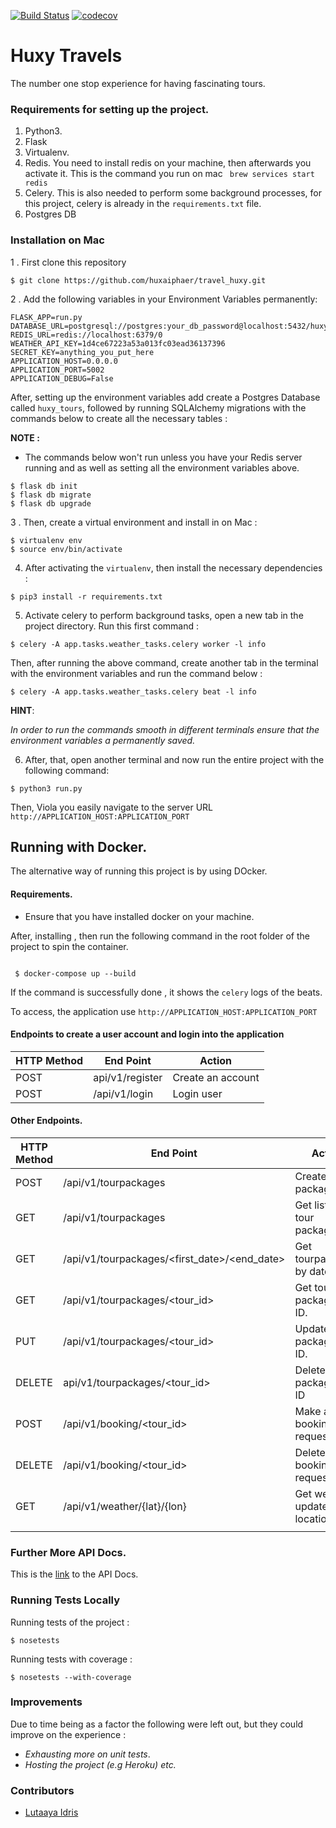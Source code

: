 [![Build Status](https://travis-ci.com/huxaiphaer/travel_huxy.svg?branch=master)](https://travis-ci.com/huxaiphaer/travel_huxy)
[![codecov](https://codecov.io/gh/huxaiphaer/travel_huxy/branch/master/graph/badge.svg)](https://codecov.io/gh/huxaiphaer/travel_huxy)

# Huxy Travels

The number one stop experience for having fascinating tours.

### Requirements for setting up the project.
1. Python3. 
2. Flask
3. Virtualenv. 
4. Redis. 
You need to install redis on your machine, then afterwards you activate it.
This is the command you run on mac ``` brew services start redis```
5. Celery. This is also needed to perform some background processes, for this project, 
celery is already in the `requirements.txt` file.
6. Postgres DB


### Installation on Mac

1 . First clone this repository 

```
$ git clone https://github.com/huxaiphaer/travel_huxy.git
```

2 . Add the following variables in your Environment Variables permanently:

```buildoutcfg
FLASK_APP=run.py
DATABASE_URL=postgresql://postgres:your_db_password@localhost:5432/huxy_tours
REDIS_URL=redis://localhost:6379/0
WEATHER_API_KEY=1d4ce67223a53a013fc03ead36137396
SECRET_KEY=anything_you_put_here
APPLICATION_HOST=0.0.0.0
APPLICATION_PORT=5002
APPLICATION_DEBUG=False

```

After, setting up the environment variables add create a Postgres Database called `huxy_tours`, followed by running SQLAlchemy migrations with the commands 
below to create all the necessary tables :


**NOTE :**
- The commands below won't run unless  you have your Redis server running and as well
as setting all the environment variables above.

```
$ flask db init
$ flask db migrate
$ flask db upgrade

```


3 . Then, create a virtual environment and install in on Mac :

```buildoutcfg
$ virtualenv env
$ source env/bin/activate
```

4.  After activating the `virtualenv`, then install the necessary dependencies :

```buildoutcfg
$ pip3 install -r requirements.txt
```

5. Activate celery to perform background tasks, open a new tab in the project directory.
Run this first command :

`$ celery -A app.tasks.weather_tasks.celery worker -l info`

Then, after running the above command, create another tab in the terminal with the environment variables and run
the command below :

`$ celery -A app.tasks.weather_tasks.celery beat -l info`


**HINT**:

_In order to run the commands smooth in different terminals ensure that the environment
variables a permanently saved._


6. After, that, open another terminal and now run the entire project with the following command:

  `$ python3 run.py`

Then, Viola you easily navigate to the server URL 
`http://APPLICATION_HOST:APPLICATION_PORT` 


## Running with Docker.

The alternative way of running this project is by using DOcker.

#### Requirements.

- Ensure that you have installed docker on your machine.

After, installing , then run the following command in the root folder of the 
project to spin the container.

```python3

 $ docker-compose up --build

```

If the command is successfully done , it shows the `celery` logs 
of the beats.

To access, the application use `http://APPLICATION_HOST:APPLICATION_PORT` 

 #### Endpoints to create a user account and login into the application

| HTTP Method   | End Point             | Action          |
| ------------- | --------------------- |-----------------|
| POST          | api/v1/register       |Create an account|
| POST          | /api/v1/login         |Login user       |



#### Other Endpoints.

| HTTP Method   | End Point                                   | Action                         |
| ------------- | ------------------------------------------  |--------------------------------|
| POST          | /api/v1/tourpackages                        |Creates tour packages.          |
| GET           | /api/v1/tourpackages                        |Get list of tour packages.      |
| GET           |/api/v1/tourpackages/<first_date>/<end_date> |Get tourpackages by date        | 
| GET           | /api/v1/tourpackages/<tour_id>              |Get tour package by ID.         |
| PUT           | /api/v1/tourpackages/<tour_id>              |Update tour package by ID.      | 
| DELETE        | api/v1/tourpackages/<tour_id>               |Delete tour package by ID       |
| POST          | /api/v1/booking/<tour_id>                   |Make a booking request          |
| DELETE        | /api/v1/booking/<tour_id>                   |Delete a booking request        |
| GET           | /api/v1/weather/{lat}/{lon}                 |Get weather updates by location |
|               |                                             |                                |


### Further More API Docs.

This is the [link](https://huxytours.docs.apiary.io/) to the API Docs.


### Running Tests Locally

Running tests of the project :

```python3
$ nosetests
```

Running tests with coverage :

```python3
$ nosetests --with-coverage
```


### Improvements
 Due to time being as a factor the following were left out, but they could improve on the 
 experience :
 
 - _Exhausting more on unit tests_.
 - _Hosting the project (e.g Heroku) etc._

### Contributors 

* [Lutaaya Idris](https://github.com/huxaiphaer)
